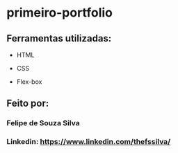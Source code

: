 # primeiro-portfolio

## Ferramentas utilizadas:

* HTML

* CSS

* Flex-box

## Feito por:

### Felipe de Souza Silva

### Linkedin: https://www.linkedin.com/thefssilva/

